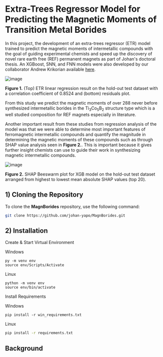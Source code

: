 # Extra-Trees Regressor Model for Predicting the Magnetic Moments of Transition Metal Borides

In this project, the development of an extra-trees regressor (ETR) model trained to predict the magnetic moments of intermetallic compounds with the goal of guiding experimental chemists and speed up the discovery of novel rare earth free (REF) permanent magnets as part of Johan's doctoral thesis. An XGBoost, SNN, and FNN models were also developed by our collaborator Andrew Krikorian available [here](https://github.com/andykr1k/ChemML).

![image](https://github.com/user-attachments/assets/e71bd4e3-fb66-4e7a-a951-ed0252eba9cd)

**Figure 1.** (Top) ETR linear regression result on the hold-out test dataset with a correlation coefficient of 0.8524 and (bottom) residuals plot.

From this study we predict the magnetic moments of over 288 never before synthesized intermetallic borides in the Ti<sub>3</sub>Co<sub>5</sub>B<sub>2</sub> structure type which is a well studied composition for REF magnets especially in literature.

Another important result from these studies from regression analysis of the model was that we were able to determine most important features of ferromagnetic intermetallic compounds and quantify the magnitude in determining the magnetic moments of these compounds such as through SHAP value analysis seen in **Figure 2.**. This is important because it gives further insight chemists can use to guide their work in synthesizing magnetic intermetallic compounds.

![image](https://github.com/user-attachments/assets/8f02bdae-f46b-4537-84e7-688adfadc08c)

**Figure 2.** SHAP Beeswarm plot for XGB model on the hold-out test dataset arranged from highest to lowest mean absolute SHAP values (top 20). 

## 1) Cloning the Repository

To clone the **MagnBorides** repository, use the following command:

```sh
git clone https://github.com/johan-yapo/MagnBorides.git
```
## 2) Installation
Create & Start Virtual Environment

Windows
```
py -m venv env
source env/Scripts/Activate
```
Linux
```
python -m venv env
source env/bin/activate
```
Install Requirements

Windows
```
pip install -r win_requirements.txt
```
Linux
```sh
pip install -r requirements.txt
```
## Background

